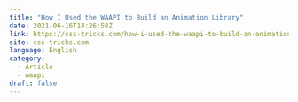 ```yaml
---
title: "How I Used the WAAPI to Build an Animation Library"
date: 2021-06-16T14:26:58Z
link: https://css-tricks.com/how-i-used-the-waapi-to-build-an-animation-library/?utm_medium=RSS&utm_source=news.12bit.vn
site: css-tricks.com
language: English
category:
  - Article
  - waapi
draft: false
---
```

